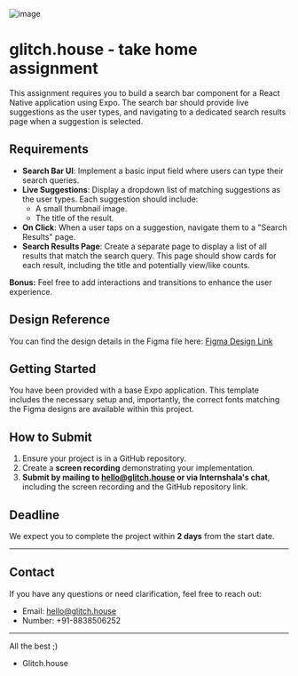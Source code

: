 ![image](https://github.com/user-attachments/assets/7ed54cec-a7e7-4c06-9298-670b43b6ed74)

# glitch.house - take home assignment

This assignment requires you to build a search bar component for a React Native application using Expo. The search bar should provide live suggestions as the user types, and navigating to a dedicated search results page when a suggestion is selected.

## Requirements

-   **Search Bar UI**: Implement a basic input field where users can type their search queries.
-   **Live Suggestions**: Display a dropdown list of matching suggestions as the user types. Each suggestion should include:
    -   A small thumbnail image.
    -   The title of the result.
-   **On Click**: When a user taps on a suggestion, navigate them to a "Search Results" page.
-   **Search Results Page**: Create a separate page to display a list of all results that match the search query. This page should show cards for each result, including the title and potentially view/like counts.

**Bonus:** Feel free to add interactions and transitions to enhance the user experience.

## Design Reference

You can find the design details in the Figma file here:
[Figma Design Link](https://www.figma.com/design/GlrzRFGeATFEjaHNmMwMov/glitch.house-%3C%3E-react-native-assignment?node-id=0-1&p=f&t=dXvBM9WhLFvSBMw1-11)

## Getting Started

You have been provided with a base Expo application. This template includes the necessary setup and, importantly, the correct fonts matching the Figma designs are available within this project.

## How to Submit

1.  Ensure your project is in a GitHub repository.
2.  Create a **screen recording** demonstrating your implementation.
3.  **Submit by mailing to hello@glitch.house or via Internshala's chat**, including the screen recording and the GitHub repository link.

## Deadline

We expect you to complete the project within **2 days** from the start date.

---

## Contact

If you have any questions or need clarification, feel free to reach out:
-   Email: hello@glitch.house
-   Number: +91-8838506252

---

All the best ;)
- Glitch.house
